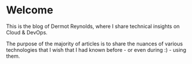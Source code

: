 # Welcome

This is the blog of Dermot Reynolds, where I share technical insights on Cloud & DevOps.

The purpose of the majority of articles is to share the nuances of various technologies that I wish that I had known before - or even during :) - using them.



